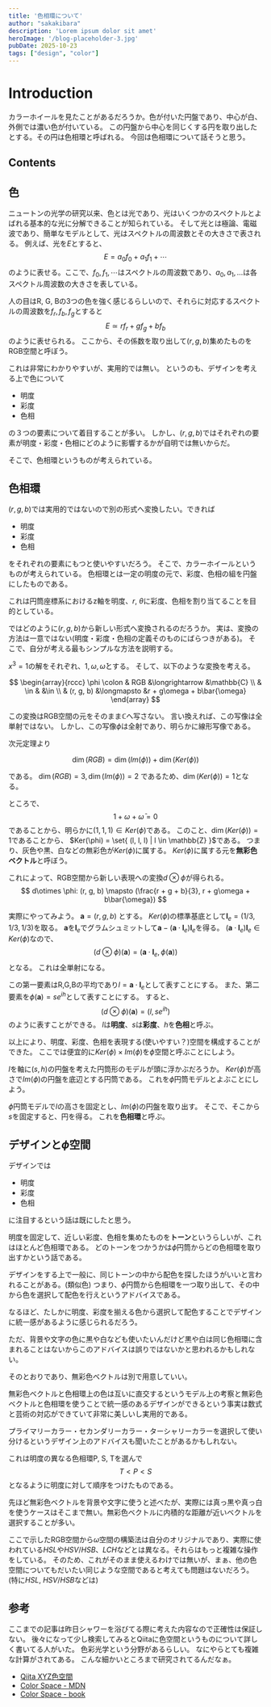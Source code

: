 ```yaml
---
title: '色相環について'
author: "sakakibara"
description: 'Lorem ipsum dolor sit amet'
heroImage: '/blog-placeholder-3.jpg'
pubDate: 2025-10-23
tags: ["design", "color"]
---
```


# Introduction
カラーホイールを見たことがあるだろうか。色が付いた円盤であり、中心が白、外側では濃い色が付いている。
この円盤から中心を同じくする円を取り出したとする。その円は色相環と呼ばれる。
今回は色相環について話そうと思う。

## Contents
## 色
ニュートンの光学の研究以来、色とは光であり、光はいくつかのスペクトルとよばれる基本的な光に分解できることが知られている。
そして光とは極論、電磁波であり、簡単なモデルとして、光はスペクトルの周波数とその大きさで表される。
例えば、光を$E$とすると、
$$
E = a_0f_0 + a_1f_1 + \cdots
$$
のように表せる。ここで、$f_0, f_1, \cdots$はスペクトルの周波数であり、$a_0, a_1, \ldots$は各スペクトル周波数の大きさを表している。

人の目はR, G, Bの3つの色を強く感じるらしいので、それらに対応するスペクトルの周波数を$f_r, f_b, f_g$とすると
$$
E \simeq rf_r + gf_g + bf_b
$$
のように表せられる。
ここから、その係数を取り出して$(r, g, b)$集めたものをRGB空間と呼ぼう。

これは非常にわかりやすいが、実用的では無い。
というのも、デザインを考える上で色について
- 明度
- 彩度
- 色相

の３つの要素について着目することが多い。
しかし、$(r, g, b)$ではそれぞれの要素が明度・彩度・色相にどのように影響するかが自明では無いからだ。

そこで、色相環というものが考えられている。

## 色相環

$(r, g, b)$では実用的ではないので別の形式へ変換したい。できれば
- 明度
- 彩度
- 色相

をそれぞれの要素にもつと使いやすいだろう。
そこで、カラーホイールというものが考えられている。
色相環とは一定の明度の元で、彩度、色相の組を円盤にしたものである。

これは円筒座標系におけるz軸を明度、$r$, $\theta$に彩度、色相を割り当てることを目的としている。

ではどのように$(r, g, b)$から新しい形式へ変換されるのだろうか。
実は、変換の方法は一意ではない(明度・彩度・色相の定義そのものにばらつきがある)。
そこで、自分が考える最もシンプルな方法を説明する。

$x^3=1$の解をそれぞれ、$1, \omega, \bar{\omega}$とする。
そして、以下のような変換を考える。

$$
\begin{array}{rccc}
\phi \colon & RGB   &\longrightarrow   &\mathbb{C} \\
     & \in          &                  &\in \\
     & (r, g, b)    &\longmapsto       &r + g\omega + b\bar{\omega}
\end{array}
$$

この変換はRGB空間の元をそのまま$\mathbb{C}$へ写さない。
言い換えれば、この写像は全単射ではない。
しかし、この写像$\phi$は全射であり、明らかに線形写像である。

次元定理より

$$
\dim (RGB) = \dim (Im(\phi)) + \dim (Ker(\phi))
$$

である。
$\dim (RGB) = 3, \dim (Im(\phi)) = 2$ であるため、$\dim (Ker(\phi)) = 1$となる。

ところで、
$$
1 + \omega + \bar{\omega} = 0
$$
であることから、明らかに$(1, 1, 1) \in Ker(\phi)$である。
このこと、$\dim (Ker(\phi)) = 1$であることから、
$Ker(\phi) = \set{ (l, l, l) | l \in \mathbb{Z} }$である。
つまり、灰色や黒、白などの無彩色が$Ker(\phi)$に属する。
$Ker(\phi)$に属する元を**無彩色ベクトル**と呼ぼう。

これによって、RGB空間から新しい表現への変換$d\otimes \phi$が得られる。
$$
d\otimes \phi: (r, g, b) \mapsto (\frac{r + g + b}{3}, r + g\omega + b\bar{\omega})
$$

実際にやってみよう。
$\bm{a} = (r, g, b)$ とする。
$Ker(\phi)$の標準基底として$\bm{l}_e = (1/3, 1/3, 1/3)$を取る。
$\bm{a}$を$\bm{l}_e$でグラムシュミットして$\bm{a} - (\bm{a}\cdot\bm{l}_e)\bm{l}_e$を得る。
$(\bm{a}\cdot\bm{l}_e)\bm{l}_e \in Ker(\phi)$なので、
$$
(d\otimes \phi)(\bm{a}) = (\bm{a}\cdot\bm{l}_e, \phi(\bm{a}))
$$
となる。
これは全単射になる。

この第一要素はR,G,Bの平均であり$l = \bm{a}\cdot\bm{l}_e$として表すことにする。
また、第二要素を$\phi(\bm{a})=se^{ih}$として表すことにする。
すると、
$$
(d\otimes \phi)(\bm{a}) = (l, se^{ih})
$$
のように表すことができる。
$l$は**明度**、$s$は**彩度**、$h$を**色相**と呼ぶ。

以上により、明度、彩度、色相を表現する(使いやすい？)空間を構成することができた。
ここでは便宜的に$Ker(\phi)\times Im(\phi)$を$\phi$空間と呼ぶことにしよう。

$l$を軸に$(s, h)$の円盤を考えた円筒形のモデルが頭に浮かぶだろうか。
$Ker(\phi)$が高さで$Im(\phi)$の円盤を底辺とする円筒である。
これを$\phi$円筒モデルとよぶことにしよう。

$\phi$円筒モデルで$l$の高さを固定とし、$Im(\phi)$の円盤を取り出す。
そこで、そこから$s$を固定すると、円を得る。
これを**色相環**と呼ぶ。

## デザインと$\phi$空間

デザインでは
- 明度
- 彩度
- 色相

に注目するという話は既にしたと思う。

明度を固定して、近しい彩度、色相を集めたものを**トーン**というらしいが、これはほとんど色相環である。
どのトーンをつかうかは$\phi$円筒からどの色相環を取り出すかという話である。

デザインをする上で一般に、同じトーンの中から配色を探したほうがいいと言われることがある。(類似色)
つまり、$\phi$円筒から色相環を一つ取り出して、その中から色を選択して配色を行えというアドバイスである。

なるほど、たしかに明度、彩度を揃える色から選択して配色することでデザインに統一感があるように感じられるだろう。

ただ、背景や文字の色に黒や白なども使いたいんだけど黒や白は同じ色相環に含まれることはないからこのアドバイスは誤りではないかと思われるかもしれない。

そのとおりであり、無彩色ベクトルは別で用意していい。

無彩色ベクトルと色相環上の色は互いに直交するというモデル上の考察と無彩色ベクトルと色相環を使うことで統一感のあるデザインができるという事実は数式と芸術の対応ができていて非常に美しいし実用的である。

プライマリーカラー・セカンダリーカラー・ターシャリーカラーを選択して使い分けるというデザイン上のアドバイスも聞いたことがあるかもしれない。

これは明度の異なる色相環P, S, Tを選んで
$$
T < P < S
$$
となるように明度に対して順序をつけたものである。

先ほど無彩色ベクトルを背景や文字に使うと述べたが、実際には真っ黒や真っ白を使うケースはそこまで無い。無彩色ベクトルに内積的な距離が近いベクトルを選択することが多い。

ここで示したRGB空間から$\omega$空間の構築法は自分のオリジナルであり、実際に使われている$HSL$や$HSV/HSB$、$LCH$などとは異なる。それらはもっと複雑な操作をしている。
そのため、これがそのまま使えるわけでは無いが、まぁ、他の色空間についてもだいたい同じような空間であると考えても問題はないだろう。(特に$HSL$, $HSV/HSB$などは)


## 参考

ここまでの記事は昨日シャワーを浴びてる際に考えた内容なので正確性は保証しない。
後々になって少し検索してみるとQiitaに色空間というものについて詳しく書いてる人がいた。
色彩光学という分野があるらしい。
なにやらとても複雑な計算がされてある。
こんな細かいところまで研究されてるんだなぁ。

- [Qiita XYZ色空間](https://qiita.com/Ushio/items/203f16ad1e23fd42231c)
- [Color Space - MDN](https://developer.mozilla.org/ja/docs/Glossary/Color_space)
- [Color Space - book ](https://ericportis.com/posts/2024/okay-color-spaces/)

